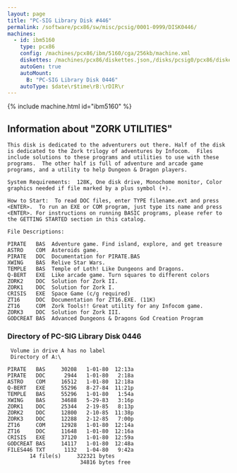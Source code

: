 ```yaml
---
layout: page
title: "PC-SIG Library Disk #446"
permalink: /software/pcx86/sw/misc/pcsig/0001-0999/DISK0446/
machines:
  - id: ibm5160
    type: pcx86
    config: /machines/pcx86/ibm/5160/cga/256kb/machine.xml
    diskettes: /machines/pcx86/diskettes.json,/disks/pcsig0/pcx86/diskettes.json
    autoGen: true
    autoMount:
      B: "PC-SIG Library Disk 0446"
    autoType: $date\r$time\rB:\rDIR\r
---
```


{% include machine.html id="ibm5160" %}

## Information about "ZORK UTILITIES"

    This disk is dedicated to the adventurers out there. Half of the disk
    is dedicated to the Zork trilogy of adventures by Infocom.  Files
    include solutions to these programs and utilities to use with these
    programs.  The other half is full of adventure and arcade game
    programs, and a utility to help Dungeon & Dragon players.
    
    System Requirements:  128K, One disk drive, Monochome monitor, Color
    graphics needed if file marked by a plus symbol (+).
    
    How to Start:  To read DOC files, enter TYPE filename.ext and press
    <ENTER>.  To run an EXE or COM program, just type its name and press
    <ENTER>. For instructions on running BASIC programs, please refer to
    the GETTING STARTED section in this catalog.
    
    File Descriptions:
    
    PIRATE   BAS  Adventure game. Find island, explore, and get treasure
    ASTRO    COM  Asteroids game.
    PIRATE   DOC  Documentation for PIRATE.BAS
    XWING    BAS  Relive Star Wars.
    TEMPLE   BAS  Temple of Loth! Like Dungeons and Dragons.
    Q-BERT   EXE  Like arcade game. Turn squares to different colors
    ZORK2    DOC  Solution for Zork II.
    ZORK1    DOC  Solution for Zork I.
    CRISIS   EXE  Space Game (c/g required)
    ZT16     DOC  Documentation for ZT16.EXE. (11K)
    ZT16     COM  Zork Tools!! Great utility for any Infocom game.
    ZORK3    DOC  Solution for Zork III.
    GODCREAT BAS  Advanced Dungeons & Dragons God Creation Program

### Directory of PC-SIG Library Disk 0446

     Volume in drive A has no label
     Directory of A:\

    PIRATE   BAS     30208   1-01-80  12:13a
    PIRATE   DOC      2944   1-01-80   2:18a
    ASTRO    COM     16512   1-01-80  12:18a
    Q-BERT   EXE     55296   8-27-84  11:21p
    TEMPLE   BAS     55296   1-01-80   1:54a
    XWING    BAS     34688   5-29-83   3:16p
    ZORK1    DOC     25344   2-19-85   8:13p
    ZORK2    DOC     12800   2-10-85  11:38p
    ZORK3    DOC     12288   2-12-85   7:00p
    ZT16     COM     12928   1-01-80  12:14a
    ZT16     DOC     11648   1-01-80  12:16a
    CRISIS   EXE     37120   1-01-80  12:59a
    GODCREAT BAS     14117   1-01-80  12:48a
    FILES446 TXT      1132   1-04-80   9:42a
           14 file(s)     322321 bytes
                           34816 bytes free
